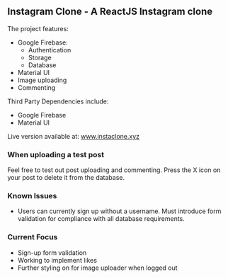 ## Instagram Clone - A ReactJS Instagram clone

The project features:

- Google Firebase:
  - Authentication
  - Storage
  - Database
- Material UI
- Image uploading
- Commenting

Third Party Dependencies include: 
- Google Firebase
- Material UI

Live version available at: www.instaclone.xyz

### When uploading a test post
  
Feel free to test out post uploading and commenting. Press the X icon on your post to delete it from the database.

### Known Issues

- Users can currently sign up without a username. Must introduce form validation for compliance with all database requirements.

### Current Focus
- Sign-up form validation
- Working to implement likes
- Further styling on for image uploader when logged out
